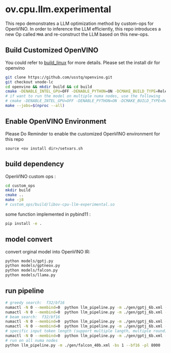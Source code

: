 # ov.cpu.llm.experimental
This repo demonstrates a LLM optimization method by custom-ops for OpenVINO. In order to inference the LLM efficiently, this repo introduces a new Op called `MHA` and re-construct the LLM based on this new-ops.
## Build Customized OpenVINO
You could refer to [build_linux](https://github.com/openvinotoolkit/openvino/blob/master/docs/dev/build_linux.md) for more details. Please set the install dir for openvino
```bash
git clone https://github.com/usstq/openvino.git
git checkout vnode-lc
cd openvino && mkdir build && cd build
cmake -DENABLE_INTEL_GPU=OFF -DENABLE_PYTHON=ON -DCMAKE_BUILD_TYPE=Release -DCMAKE_INSTALL_PREFIX=<ov install dir> ..
# if want to run the model on multiple numa nodes, use the following
# cmake -DENABLE_INTEL_GPU=OFF -DENABLE_PYTHON=ON -DCMAKE_BUILD_TYPE=Release -DTHREADING=OMP -DCMAKE_INSTALL_PREFIX=<ov install dir> ..
make --jobs=$(nproc --all)
```
## Enable OpenVINO Environment
Please Do Reminder to enable the customized OpenVINO environment for this repo
```
source <ov install dir>/setvars.sh
```
## build dependency
OpenVINO custom ops : 
```bash
cd custom_ops
mkdir build
cmake ..
make -j8
# custom_ops/build/libov-cpu-llm-experimental.so
```

some function implemented in pybind11 :
```bash
pip install -e .
```
## model convert

convert orginal model into OpenVINO IR:

```bash
python models/gptj.py
python models/gptneox.py
python models/falcon.py
python models/llama.py
```

## run pipeline

```bash
# greedy search:  f32/bf16 
numactl -N 0 --membind=0  python llm_pipeline.py -m ./gen/gptj_6b.xml -p "What's Oxygen?" -r 3 --greedy
numactl -N 0 --membind=0  python llm_pipeline.py -m ./gen/gptj_6b.xml -p "What's Oxygen?" -r 3 --greedy --bf16
# beam search:  f32/bf16 
numactl -N 0 --membind=0  python llm_pipeline.py -m ./gen/gptj_6b.xml -p "What's Oxygen?" -r 3
numactl -N 0 --membind=0  python llm_pipeline.py -m ./gen/gptj_6b.xml -p "What's Oxygen?" -r 3 --bf16
# specific input token length (support multiple langth, multiple round)
numactl -N 0 --membind=0  python llm_pipeline.py -m ./gen/gptj_6b.xml -pl 32 512 1024 2016 8192 -r 3 --bf16
# run on all numa nodes
python llm_pipeline.py -m ./gen/falcon_40b.xml -bs 1 --bf16 -pl 8000

```
